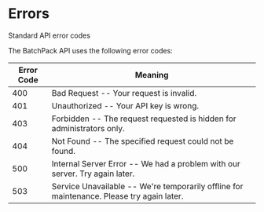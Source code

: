 # Errors

<aside class="notice">
	Standard API error codes
</aside>

The BatchPack API uses the following error codes:


Error Code | Meaning
---------- | -------
400 | Bad Request -- Your request is invalid.
401 | Unauthorized -- Your API key is wrong.
403 | Forbidden -- The request requested is hidden for administrators only.
404 | Not Found -- The specified request could not be found.
500 | Internal Server Error -- We had a problem with our server. Try again later.
503 | Service Unavailable -- We're temporarily offline for maintenance. Please try again later.
